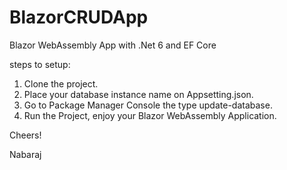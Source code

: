 # BlazorCRUDApp
Blazor WebAssembly App with .Net 6 and EF Core

steps to setup:

1. Clone the project.
2. Place your database instance name on Appsetting.json.
3. Go to Package Manager Console the type update-database.
4. Run the Project, enjoy your Blazor WebAssembly Application.

Cheers!

Nabaraj
